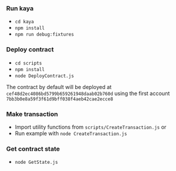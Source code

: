 ### Run kaya
  - `cd kaya`
  - `npm install`
  - `npm run debug:fixtures`

### Deploy contract
  - `cd scripts`
  - `npm install`
  - `node DeployContract.js`

  The contract by default will be deployed at `cef48d2ec4086bd5799b659261948daab02b760d` using the first account `7bb3b0e8a59f3f61d9bff038f4aeb42cae2ecce8`

### Make transaction
  - Import utility functions from `scripts/CreateTransaction.js`
  or
  - Run example with `node CreateTransaction.js`

### Get contract state
  - `node GetState.js`


